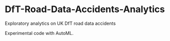 # DfT-Road-Data-Accidents-Analytics
Exploratory analytics on UK DfT road data accidents 

Experimental code with AutoML.

